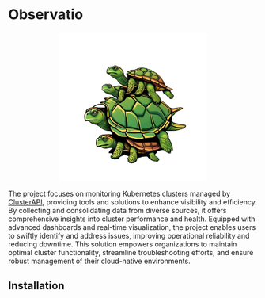 # Observatio

<p align="center">
<img src="front/public/logo.png" alt="logo" width="300"/>
</p>

The project focuses on monitoring Kubernetes clusters managed by [ClusterAPI](https://cluster-api.sigs.k8s.io/), 
providing tools and solutions to enhance visibility and efficiency. By collecting and consolidating data from diverse sources, 
it offers comprehensive insights into cluster performance and health. Equipped with advanced dashboards and real-time visualization, 
the project enables users to swiftly identify and address issues, improving operational reliability and reducing downtime. 
This solution empowers organizations to maintain optimal cluster functionality, streamline troubleshooting efforts, 
and ensure robust management of their cloud-native environments.

## Installation
